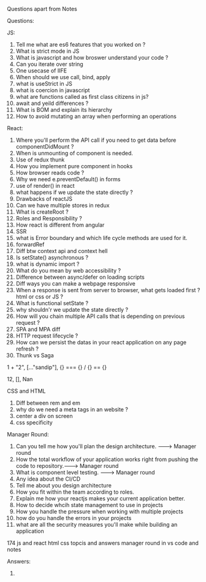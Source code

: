 

Questions apart from Notes




Questions:


JS:

1. Tell me what are es6 features that you worked on ?
2. What is strict mode in JS
3. What is javascript and how broswer understand your code ?
4. Can you iterate over string
5. One usecase of IIFE
6. When should we use call, bind, apply
7. what is useStrict in JS
8. what is coercion in javascript
9. what are functions called as first class citizens in js?
10. await and yeild differences ?
11. What is BOM and explain its hierarchy
12. How to avoid mutating an array when performing an operations







React:

1. Where you'll perform the API call if you need to get data before componentDidMount ?
2. When is unmounting of component is needed.
3. Use of redux thunk
4. How you implement pure component in hooks
5. How browser reads code ?
6. Why we need e.preventDefault() in forms
7. use of render() in react
8. what happens if we update the state directly ?
9. Drawbacks of reactJS
10. Can we have multiple stores in redux
11. What is createRoot ?
12. Roles and Responsibility ?
13. How react is different from angular
14. SSR
15. what is Error boundary and which life cycle methods are used for it.
16. forwardRef
17. Diff btw context api and context hell
18. Is setState() asynchronous ?
19. what is dynamic import ? 
20. What do you mean by web accessibility ?
21. Difference between async/defer on loading scripts
22. Diff ways you can make a webpage responsive
23. When a response is sent from server to browser, what gets loaded first ? html or css or JS ? 
24. What is functional setState ? 
25. why shouldn'r we update the state directly ?
26.   How will you chain multiple API calls that is depending on previous request ?
27. SPA and MPA diff
28.   HTTP request lifecycle ?
29.   How can we persist the datas in your react application on any page refresh ?
30. Thunk vs Saga


1 + "2", [..."sandip"], {} === {} / {} == {}

12, [], Nan

CSS and HTML

1. Diff between rem and em
2. why do we need a meta tags in an website ? 
3. center a div on screen
4. css specificity





Manager Round:

1. Can you tell me how you'll plan the design architecture. ---> Manager round
2. How the total workflow of your application works right from pushing the code to repository.---> Manager round
3. What is component level testing. ---> Manager round
4. Any idea about the CI/CD
5. Tell me about you design architecture
6. How you fit within the team according to roles.
7. Explain me how your reactjs makes your current application better.
8. How to decide whcih state management to use in projects
9. How you handle the pressure when working with multiple projects
10. how do you handle the errors in your projects
11. what are all the security measures you'll make while building an application





174 js and react
html css topcis and answers
manager round in vs code and notes





Answers:

1.